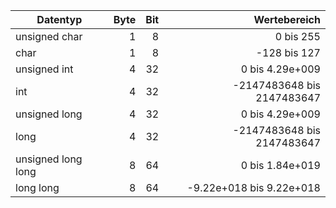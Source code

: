 | Datentyp           | Byte | Bit |               Wertebereich |
| ------------------ | ---: | --: | -------------------------: |
| unsigned char      |    1 |   8 |                  0 bis 255 |
| char               |    1 |   8 |               -128 bis 127 |
| unsigned int       |    4 |  32 |            0 bis 4.29e+009 |
| int                |    4 |  32 | -2147483648 bis 2147483647 |
| unsigned long      |    4 |  32 |            0 bis 4.29e+009 |
| long               |    4 |  32 | -2147483648 bis 2147483647 |
| unsigned long long |    8 |  64 |            0 bis 1.84e+019 |
| long long          |    8 |  64 |   -9.22e+018 bis 9.22e+018 |
